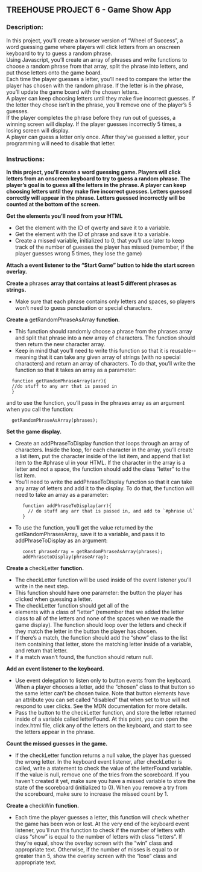 ## TREEHOUSE PROJECT 6 - Game Show App

### Description:

<p>
In this project, you'll create a browser version of “Wheel of Success”, a word guessing game where players will click letters from an onscreen keyboard to try to guess a random phrase.
</br>
Using Javascript, you’ll create an array of phrases and write functions to choose a random phrase from that array, split the phrase into letters, and put those letters onto the game board.
</br>
Each time the player guesses a letter, you’ll need to compare the letter the player has chosen with the random phrase. If the letter is in the phrase, you’ll update the game board with the chosen letters.
</br>
A player can keep choosing letters until they make five incorrect guesses. If the letter they chose isn’t in the phrase, you’ll remove one of the player’s 5 guesses.
</br>
If the player completes the phrase before they run out of guesses, a winning screen will display. If the player guesses incorrectly 5 times, a losing screen will display.
</br>
A player can guess a letter only once. After they’ve guessed a letter, your programming will need to disable that letter.
</p>

### Instructions:

<b>
In this project, you'll create a word guessing game. Players will click letters from an onscreen keyboard to try to guess a random phrase. The player’s goal is to guess all the letters in the phrase. A player can keep choosing letters until they make five incorrect guesses. Letters guessed correctly will appear in the phrase. Letters guessed incorrectly will be counted at the bottom of the screen.
</b>

<b>Get the elements you’ll need from your HTML</b>
<ul>
    <li>Get the element with the ID of qwerty and save it to a variable.</li>
    <li>Get the element with the ID of phrase and save it to a variable.</li>
    <li>Create a missed variable, initialized to 0, that you’ll use later to keep track of the number of guesses the player has missed (remember, if the player guesses wrong 5 times, they lose the game)</li>
</ul>    

<b>Attach a event listener to the “Start Game” button to hide the start screen overlay.</b>

<b>Create a</b> phrases <b>array that contains at least 5 different phrases as strings.</b>
<ul>
    <li>Make sure that each phrase contains only letters and spaces, so players won’t need to guess punctuation or special characters.</li>
</ul>

<b>Create a</b> getRandomPhraseAsArray <b>function.</b>
<ul>
    <li>This function should randomly choose a phrase from the phrases array and split that phrase into a new array of characters. The function should then return the new character array.</li>
    <li>Keep in mind that you’ll need to write this function so that it is reusable-- meaning that it can take any given array of strings (with no special characters) and return an array of characters. To do that, you’ll write the function so that it takes an array as a parameter:</li>
</ul>

      function getRandomPhraseArray(arr){
      //do stuff to any arr that is passed in
      }

and to use the function, you’ll pass in the phrases array as an argument when you call the function:

      getRandomPhraseAsArray(phrases);

<b>Set the game display.</b>
<ul>
    <li>Create an addPhraseToDisplay function that loops through an array of characters. Inside the loop, for each character in the array, you’ll create a list item, put the character inside of the list item, and append that list item to the #phrase ul in your HTML. If the character in the array is a letter and not a space, the function should add the class “letter” to the list item.
    </li>
    <li>You’ll need to write the addPhraseToDisplay function so that it can take any array of letters and add it to the display. To do that, the function will need to take an array as a parameter:</li>
</ul>

          function addPhraseToDisplay(arr){
            // do stuff any arr that is passed in, and add to `#phrase ul`
          }

<ul>
    <li>To use the function, you’ll get the value returned by the getRandomPhrasesArray, save it to a variable, and pass it to addPhraseToDisplay as an argument:</li>
</ul>

          const phraseArray = getRandomPhraseAsArray(phrases);
          addPhrasetoDisplay(phraseArray);

<b>Create a</b> checkLetter <b>function.</b>
<ul>
    <li>The checkLetter function will be used inside of the event listener you’ll write in the next step.</li>
    <li>This function should have one parameter: the button the player has clicked when guessing a letter.</li>
    <li>The checkLetter function should get all of the</li>
    <li>elements with a class of “letter” (remember that we added the letter class to all of the letters and none of the spaces when we made the game display). The function should loop over the letters and check if they match the letter in the button the player has chosen.</li>
    <li>If there’s a match, the function should add the “show” class to the list item containing that letter, store the matching letter inside of a variable, and return that letter.</li>
    <li>If a match wasn’t found, the function should return null.</li>
</ul>
<b>Add an event listener to the keyboard.</b>
<ul>
    <li>Use event delegation to listen only to button events from the keyboard. When a player chooses a letter, add the “chosen” class to that button so the same letter can’t be chosen twice. Note that button elements have an attribute you can set called “disabled” that when set to true will not respond to user clicks. See the MDN documentation for more details.</li>
    <li>Pass the button to the checkLetter function, and store the letter returned inside of a variable called letterFound. At this point, you can open the index.html file, click any of the letters on the keyboard, and start to see the letters appear in the phrase.</li>
</ul>

<b>Count the missed guesses in the game.</b>
<ul>
    <li>If the checkLetter function returns a null value, the player has guessed the wrong letter. In the keyboard event listener, after checkLetter is called, write a statement to check the value of the letterFound variable. If the value is null, remove one of the tries from the scoreboard. If you haven't created it yet, make sure you have a missed variable to store the state of the scoreboard (initialized to 0). When you remove a try from the scoreboard, make sure to increase the missed count by 1.</li>
</ul>

<b>Create a</b> checkWin <b>function.</b>
<ul>
    <li>Each time the player guesses a letter, this function will check whether the game has been won or lost. At the very end of the keyboard event listener, you’ll run this function to check if the number of letters with class “show” is equal to the number of letters with class “letters”. If they’re equal, show the overlay screen with the “win” class and appropriate text. Otherwise, if the number of misses is equal to or greater than 5, show the overlay screen with the “lose” class and appropriate text.</li>
</ul>
